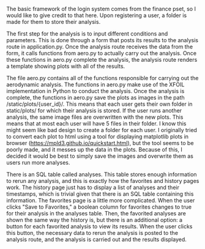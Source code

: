 The basic framework of the login system comes from the finance pset, so I would like to give credit to that here. Upon registering a user, a folder is made for them to store their analysis.  

The first step for the analysis is to input different conditions and parameters. This is done through a form that posts its results to the analysis route in application.py. Once the analysis route receives the data from the form, it calls functions from aero.py to actually carry out the analysis. Once these functions in aero.py complete the analysis, the analysis route renders a template showing plots with all of the results. 


The file aero.py contains all of the functions responsible for carrying out the aerodynamic analysis. The functions in aero.py make use of the XFOIL implementation in Python to conduct the analysis. Once the analysis is complete, the functions in aero.py save the plots as images in the path /static/plots/{user_id}/. This means that each user gets their own folder in static/plots/ for which their analysis is stored. If the user runs another analysis, the same image files are overwritten with the new plots. This means that at most each user will have 5 files in their folder. I know this might seem like bad design to create a folder for each user. I originally tried to convert each plot to html using a tool for displaying matplotlib plots in browser (https://mpld3.github.io/quickstart.html), but the tool seems to be poorly made, and it messes up the data in the plots. Because of this, I decided it would be best to simply save the images and overwrite them as users run more analyses. 

There is an SQL table called analyses. This table stores enough information to rerun any analysis, and this is exactly how the favorites and history pages work. The history page just has to display a list of analyses and their timestamps, which is trivial given that there is an SQL table containing this information. The favorites page is a little more complicated. When the user clicks "Save to Favorites," a boolean column for favorites changes to true for their analysis in the analyses table. Then, the favorited analyses are shown the same way the history is, but there is an additional option: a button for each favorited analysis to view its results. When the user clicks this button, the necessary data to rerun the analysis is posted to the analysis route, and the analysis is carried out and the results displayed. 